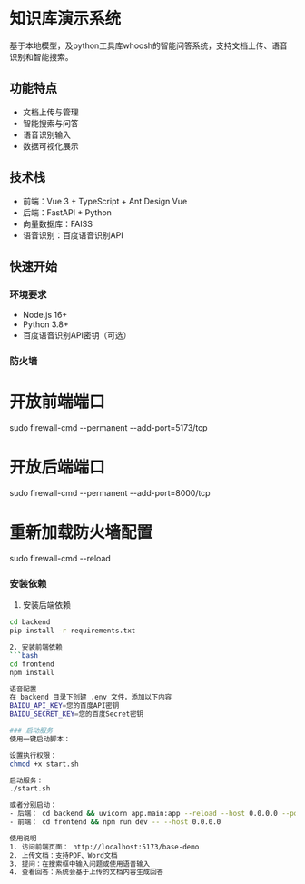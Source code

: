 # 知识库演示系统

基于本地模型，及python工具库whoosh的智能问答系统，支持文档上传、语音识别和智能搜索。

## 功能特点

- 文档上传与管理
- 智能搜索与问答
- 语音识别输入
- 数据可视化展示

## 技术栈

- 前端：Vue 3 + TypeScript + Ant Design Vue
- 后端：FastAPI + Python
- 向量数据库：FAISS
- 语音识别：百度语音识别API

## 快速开始

### 环境要求

- Node.js 16+
- Python 3.8+
- 百度语音识别API密钥（可选）

### 防火墙
# 开放前端端口
sudo firewall-cmd --permanent --add-port=5173/tcp

# 开放后端端口
sudo firewall-cmd --permanent --add-port=8000/tcp

# 重新加载防火墙配置
sudo firewall-cmd --reload

### 安装依赖

1. 安装后端依赖

```bash
cd backend
pip install -r requirements.txt

2. 安装前端依赖
```bash
cd frontend
npm install

语音配置
在 backend 目录下创建 .env 文件，添加以下内容
BAIDU_API_KEY=您的百度API密钥
BAIDU_SECRET_KEY=您的百度Secret密钥

### 启动服务
使用一键启动脚本：

设置执行权限：
chmod +x start.sh

启动服务：
./start.sh

或者分别启动：
- 后端： cd backend && uvicorn app.main:app --reload --host 0.0.0.0 --port 8000
- 前端： cd frontend && npm run dev -- --host 0.0.0.0

使用说明
1. 访问前端页面： http://localhost:5173/base-demo
2. 上传文档：支持PDF、Word文档
3. 提问：在搜索框中输入问题或使用语音输入
4. 查看回答：系统会基于上传的文档内容生成回答